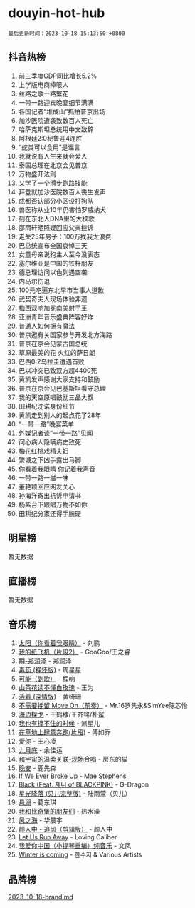# douyin-hot-hub

`最后更新时间：2023-10-18 15:13:50 +0800`

## 抖音热榜

1. 前三季度GDP同比增长5.2%
1. 上学版电商捧哏人
1. 丝路之歌一路繁花
1. 一带一路迎宾晚宴细节满满
1. 各国记者“堆成山”抓拍普京出场
1. 加沙医院遭袭致数百人死亡
1. 哈萨克斯坦总统用中文致辞
1. 阿根廷2:0秘鲁迎4连胜
1. “蛇类可以食用”是谣言
1. 我就说有人生来就会爱人
1. 泰国总理在北京会见普京
1. 万物盛开法则
1. 又学了一个滑步跑路技能
1. 拜登就加沙医院数百人丧生发声
1. 成都否认部分小区设打狗队
1. 兽医称从业10年仍害怕罗威纳犬
1. 刻在东北人DNA里的大秧歌
1. 邵雨轩晒照疑回应父亲控诉
1. 走失25年男子：100万找我太浪费
1. 巴总统宣布全国哀悼三天
1. 女童母亲说狗主人至今没表态
1. 塞尔维亚是中国的铁杆朋友
1. 德总理访问以色列遇空袭
1. 内马尔伤退
1. 100元吃遍东北早市当事人道歉
1. 武契奇夫人现场体验非遗
1. 梅西双响加冕南美射手王
1. 亚洲青年音乐盛典阵容好炸
1. 普通人如何拥有魔法
1. 普京邀有关国家参与开发北方海路
1. 普京在京会见蒙古国总统
1. 草原最美的花 火红的萨日朗
1. 巴西0:2乌拉圭遭遇首败
1. 巴以冲突已致双方超4400死
1. 黄凯发声感谢大家支持和鼓励
1. 普京在京会见巴基斯坦看守总理
1. 我的天空原唱鼓励三品大叔
1. 田耕纪沈诺身份细节
1. 黄凯走到别人的起点花了28年
1. “一带一路”晚宴菜单
1. 外媒记者谈“一带一路”见闻
1. 问心病人隐瞒病史致死
1. 梅花红桃戏精夫妇
1. 繁城之下凶手露出马脚
1. 你看着我眼睛 你记着我声音
1. 一带一路一滋一味
1. 董艳颖回应网友关心
1. 孙海洋寄出抗诉申请书
1. 杨紫台下跟唱万物不如你
1. 田耕纪分家还得手腕硬

## 明星榜

暂无数据

## 直播榜

暂无数据

## 音乐榜

1. [太阳（你看着我眼睛）](https://sf3-cdn-tos.douyinstatic.com/obj/tos-cn-ve-2774/ogWbyIQnlBFImVbeDocRdCIYtBHlbJXgfZMvgz) - 刘鹏
1. [我的纸飞机（片段2）](https://sf6-cdn-tos.douyinstatic.com/obj/tos-cn-ve-2774/oM2ZrKcg2CD5AeRB2gkeXOFB1IxAGJdZPazYHf) - GooGoo/王之睿
1. [瞬-郑润泽](https://sf6-cdn-tos.douyinstatic.com/obj/tos-cn-ve-2774/oYXHIohzvbNAzBhHgyksWpRM4bfkDsBdBDAynw) - 郑润泽
1. [毒药 (释怀版)](https://sf6-cdn-tos.douyinstatic.com/obj/tos-cn-ve-2774/oYILMEAzspdZBIzy4frJNB8ZHPHWAhiwowd4Ad) - 周星星
1. [可能（副歌）](https://sf3-cdn-tos.douyinstatic.com/obj/tos-cn-ve-2774/cde1731888894259b333569393c2fb51) - 程响
1. [山茶花读不懂白玫瑰](https://sf6-cdn-tos.douyinstatic.com/obj/tos-cn-ve-2774/osfn8B7DktrRHEPJgPCfDbw7QDQEkwC16BxZg9) - 王为
1. [活着 (深情版)](https://sf6-cdn-tos.douyinstatic.com/obj/tos-cn-ve-2774/oY8r2TelECK2BPZbDCj8xZKBQfPbwQyCt1cggn) - 黄绮珊
1. [不需要挽留 Move On（前奏）](https://sf3-cdn-tos.douyinstatic.com/obj/tos-cn-ve-2774/ooCBhgCCkF4nExzQL9WZSUbitfA8IsDkgQIYhe) - Mr.16罗隽永&SimYee陈芯怡
1. [海边探戈](https://sf6-cdn-tos.douyinstatic.com/obj/tos-cn-ve-2774/os9gE0VQCGqt6VQkZDyBBYvfSDY0QFe3vVmubn) - 王鹤棣/王齐铭/朴鲨
1. [我也有撑不住的时候](https://sf6-cdn-tos.douyinstatic.com/obj/tos-cn-ve-2774/okmtBE1dkIBhwxeiBJeDgQnQtICZWIJUI2bjQr) - 派星儿
1. [在草地上肆意奔跑(片段)](https://sf6-cdn-tos.douyinstatic.com/obj/tos-cn-ve-2774/8831d494742f45dabdfa8adb8b817259) - 傅如乔
1. [爱你](https://sf3-cdn-tos.douyinstatic.com/obj/tos-cn-ve-2774/oEfyTFYX4gOL9DMKAJebDCAASw8hYVIXz1nYaf) - 王心凌
1. [九月底](https://sf3-cdn-tos.douyinstatic.com/obj/tos-cn-ve-2774/oMfewG4PDTFhF8iz3OGQ7ABH5i6fCgnMaoCbzZ) - 余佳运
1. [和宇宙的温柔关联-现场合唱](https://sf3-cdn-tos.douyinstatic.com/obj/tos-cn-ve-2774/o0hONGDYQBgk0e5bqDeQOonVmncA6tC2nBwZLT) - 房东的猫
1. [晚安](https://sf3-cdn-tos.douyinstatic.com/obj/tos-cn-ve-2774/a724c5e224464218839820f4e4fd632f) - 鹿先森
1. [If We Ever Broke Up](https://sf3-cdn-tos.douyinstatic.com/obj/tos-cn-ve-2774/o8onj5HDk0ImtBmO0URBfeyCDXQJMYkQ1gb8Zy) - Mae Stephens
1. [Black (Feat. 제니 of BLACKPINK)](https://sf6-cdn-tos.douyinstatic.com/obj/tos-cn-ve-2774/2eb92e2debbe4fe0a552bc099aef7f28) - G-Dragon
1. [星光降落 (贝儿完整版)](https://sf6-cdn-tos.douyinstatic.com/obj/tos-cn-ve-2774/okwB9hAwyAtsFFkFBzAX1hOOfQuIoMNs0W2Mwr) - 陆雨萱（贝儿）
1. [悬溺](https://sf6-cdn-tos.douyinstatic.com/obj/tos-cn-ve-2774/f3b6cc53d2e944beb7094a3ff01b4e03) - 葛东琪
1. [我和比奇堡的朋友们](https://sf3-cdn-tos.douyinstatic.com/obj/tos-cn-ve-2774/f0505db981ea4a6d91453a15924a82aa) - 热水澡
1. [风之海](https://sf3-cdn-tos.douyinstatic.com/obj/tos-cn-ve-2774/oInqZ2gFbCQvB6wZNnZlJpBcfDBQ8t1e1XwYAi) - 华晨宇
1. [颜人中 - 追风（剪辑版）](https://sf6-cdn-tos.douyinstatic.com/obj/tos-cn-ve-2774/9107f711ded6416ab3279a81d71597f7) - 颜人中
1. [Let Us Run Away](https://sf3-cdn-tos.douyinstatic.com/obj/tos-cn-ve-2774/a9a280d910044fb0b9f4f74b0b27e854) - Loving Caliber
1. [我爱你中国（小提琴重编）纯音乐](https://sf6-cdn-tos.douyinstatic.com/obj/tos-cn-ve-2774/362de867442c4051acadb0a43fd60af8) - 文凤
1. [Winter is coming](https://sf6-cdn-tos.douyinstatic.com/obj/tos-cn-ve-2774/0a6c12efb2d84f2ba9a243d4e1eebb4e) - 한수지 & Various Artists

## 品牌榜

[2023-10-18-brand.md](2023-10-18-brand.md)
